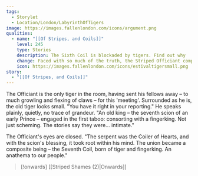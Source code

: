 ```yaml
---
tags:
  - Storylet
  - Location/London/LabyrinthOfTigers
image: https://images.fallenlondon.com/icons/argument.png
qualities:
  - name: "[[Of Stripes, and Coils]]"
    level: 245
    type: Stories
    description: The Sixth Coil is blockaded by tigers. Find out why
    change: Faced with so much of the truth, the Striped Officiant completes the picture.
    icon: https://images.fallenlondon.com/icons/estivaltigersmall.png
story:
  - "[[Of Stripes, and Coils]]"
---
```

The Officiant is the only tiger in the room, having sent his fellows away – to much growling and flexing of claws – for this 'meeting'. Surrounded as he is, the old tiger looks small. "You have it right in your reporting." He speaks plainly, quietly, no trace of grandeur. "An old king – the seventh scion of an early Prince – engaged in the first taboo: consorting with a fingerking. Not just scheming. The stories say they were... intimate."

The Officiant's eyes are closed. "The serpent was the Coiler of Hearts, and with the scion's blessing, it took root within his mind. The union became a composite being – the Seventh Coil, born of tiger and fingerking. An anathema to our people."


> [!onwards] [[Striped Shames (2)|Onwards]]
